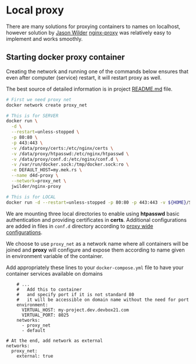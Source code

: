 # Local proxy

There are many solutions for proxying containers to names on localhost, however solution by [Jason Wilder](http://jasonwilder.com) [nginx-proxy](https://github.com/jwilder/nginx-proxy) was relatively easy to implement and works smoothly.

## Starting docker proxy container

Creating the network and running one of the commands below ensures that even after computer (service) restart, it will restart proxy as well.

The best source of detailed information is in project [README.md](https://github.com/jwilder/nginx-proxy) file.

```sh
# First we need proxy net
docker network create proxy_net

# This is for SERVER
docker run \
  -d \
  --restart=unless-stopped \
  -p 80:80 \
  -p 443:443 \
  -v /data/proxy/certs:/etc/nginx/certs \
  -v /data/proxy/htpasswd:/etc/nginx/htpasswd \
  -v /data/proxy/conf.d:/etc/nginx/conf.d \
  -v /var/run/docker.sock:/tmp/docker.sock:ro \
  -e DEFAULT_HOST=my.mek.rs \
  --name d4d-proxy \
  --network=proxy_net \
  jwilder/nginx-proxy

# This is for LOCAL
docker run -d --restart=unless-stopped -p 80:80 -p 443:443 -v ${HOME}/Sites/proxy/certs:/etc/nginx/certs -v ${HOME}/Sites/proxy/htpasswd:/etc/nginx/htpasswd -v ${HOME}/Sites/proxy/conf.d:/etc/nginx/conf.d -v /var/run/docker.sock:/tmp/docker.sock:ro -e DEFAULT_HOST=localhost --name d4d-proxy --network=proxy_net jwilder/nginx-proxy
```

We are mounting three local directories to enable using **htpasswd** basic authentication and providing certificates in **certs**. Additional configurations are added in files in `conf.d` directory according to [proxy wide configurations](https://github.com/jwilder/nginx-proxy#proxy-wide).

We choose to use `proxy_net` as a network name where all containers will be joined and **proxy** will configure and expose them according to name given in environment variable of the container.

Add appropriately these lines to your `docker-compose.yml` file to have your container services available on domains

```
    # ...
    #   Add this to container
    #   and specify port if it is not standard 80
    #   it will be accessible on domain name without the need for port
    environment:
      VIRTUAL_HOST: my-project.dev.devbox21.com
      VIRTUAL_PORT: 8025
    networks:
      - proxy_net
      - default

# At the end, add network as external
networks:
  proxy_net:
    external: true

```
